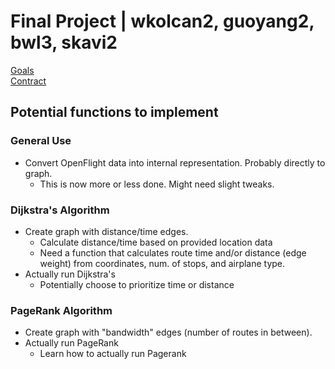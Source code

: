 # Final Project | wkolcan2, guoyang2, bwl3, skavi2

[Goals](docs/GOALS.pdf)  
[Contract](docs/CONTRACT_skavi2.pdf)

## Potential functions to implement

### General Use
 * Convert OpenFlight data into internal representation. Probably directly to graph.
   * This is now more or less done. Might need slight tweaks.

### Dijkstra's Algorithm
 * Create graph with distance/time edges.
   * Calculate distance/time based on provided location data
   * Need a function that calculates route time and/or distance (edge weight) from coordinates, num. of stops, and airplane type.
 * Actually run Dijkstra's
   * Potentially choose to prioritize time or distance

### PageRank Algorithm
 * Create graph with "bandwidth" edges (number of routes in between).
 * Actually run PageRank
   * Learn how to actually run Pagerank
